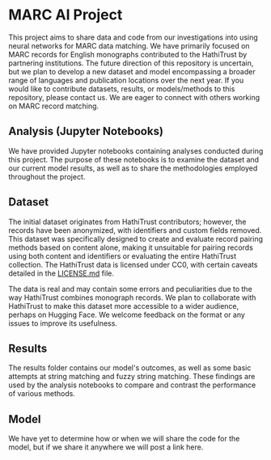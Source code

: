 # MARC AI Project

This project aims to share data and code from our investigations into using neural networks for MARC data matching. We have primarily focused on MARC records for English monographs contributed to the HathiTrust by partnering institutions. The future direction of this repository is uncertain, but we plan to develop a new dataset and model encompassing a broader range of languages and publication locations over the next year. If you would like to contribute datasets, results, or models/methods to this repository, please contact us. We are eager to connect with others working on MARC record matching.

## Analysis (Jupyter Notebooks)

We have provided Jupyter notebooks containing analyses conducted during this project. The purpose of these notebooks is to examine the dataset and our current model results, as well as to share the methodologies employed throughout the project.

## Dataset

The initial dataset originates from HathiTrust contributors; however, the records have been anonymized, with identifiers and custom fields removed. This dataset was specifically designed to create and evaluate record pairing methods based on content alone, making it unsuitable for pairing records using both content and identifiers or evaluating the entire HathiTrust collection. The HathiTrust data is licensed under CC0, with certain caveats detailed in the [LICENSE.md](datasets/ht/LICENSE.md) file.

The data is real and may contain some errors and peculiarities due to the way HathiTrust combines monograph records. We plan to collaborate with HathiTrust to make this dataset more accessible to a wider audience, perhaps on Hugging Face. We welcome feedback on the format or any issues to improve its usefulness.

## Results

The results folder contains our model's outcomes, as well as some basic attempts at string matching and fuzzy string matching. These findings are used by the analysis notebooks to compare and contrast the performance of various methods.

## Model

We have yet to determine how or when we will share the code for the model, but if we share it anywhere we will post a link here.


